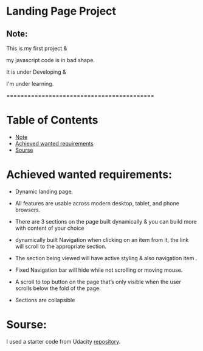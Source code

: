 # Landing Page Project

## Note:
This is my first project &

my javascript code is in bad shape.

It is under Developing &

I'm under learning.

==========================================


# Table of Contents

- [Note](#Note)
- [Achieved wanted requirements](#Achieved-wanted-requirements)
- [Sourse](#Sourse)

# Achieved wanted requirements:

- Dynamic landing page.

- All features are usable across modern desktop, tablet, and phone browsers.

- There are 3 sections on the page built dynamically & you can build more with content of your choice

- dynamically built Navigation when clicking on an item from it, the link will scroll to the appropriate section.

- The section being viewed will have active styling & also navigation item .

- Fixed Navigation bar will hide while not scrolling or moving mouse.

- A scroll to top button on the page that’s only visible when the user scrolls below the fold of the page.

- Sections are collapsible


# Sourse:

I used a starter code from Udacity [repository](https://github.com/udacity/fend/tree/refresh-2019/projects/landing-page).